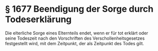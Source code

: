 # § 1677 Beendigung der Sorge durch Todeserklärung
Die elterliche Sorge eines Elternteils endet, wenn er für tot erklärt oder seine Todeszeit nach den Vorschriften des Verschollenheitsgesetzes festgestellt wird, mit dem Zeitpunkt, der als Zeitpunkt des Todes gilt.
